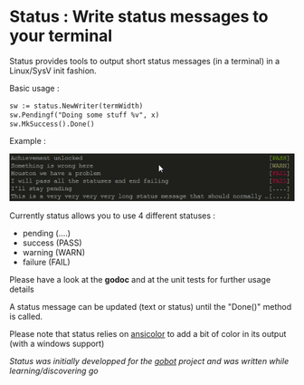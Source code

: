 # Status : Write status messages to your terminal
Status provides tools to output short status messages (in a terminal) in a Linux/SysV init fashion.

Basic usage :

	sw := status.NewWriter(termWidth)
	sw.Pendingf("Doing some stuff %v", x)
	sw.MkSuccess().Done()
    
Example :

![screenshot](https://github.com/fredjeck/status/raw/master/img/screenshot.png)

Currently status allows you to use 4 different statuses :
	
* pending (....)
* success (PASS)
* warning (WARN)
* failure (FAIL)

Please have a look at the **godoc** and at the unit tests for further usage details

A status message can be updated (text or status) until the "Done()" method is called.

Please note that status relies on [ansicolor](github.com/shiena/ansicolor) to add a bit of color in its output (with a windows support)
    
*Status was initially developped for the [gobot](http://github.com/fredjeck/gobot) project and was written while learning/discovering go* 